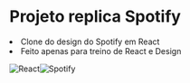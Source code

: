 # Projeto replica Spotify

<li> Clone do design do Spotify em React
<li> Feito apenas para treino de React e Design

![React](https://img.shields.io/badge/react-%2320232a.svg?style=for-the-badge&logo=react&logoColor=%2361DAFB)![Spotify](https://img.shields.io/badge/Spotify-1ED760?style=for-the-badge&logo=spotify&logoColor=white)
